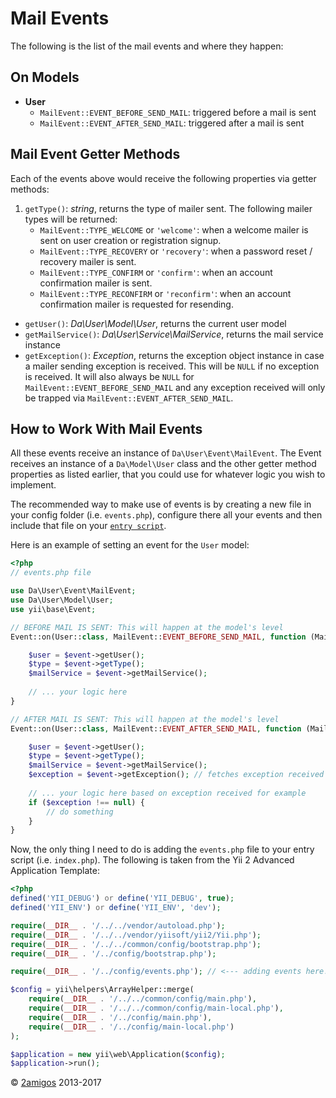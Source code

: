 Mail Events
===========

The following is the list of the mail events and where they happen:

On Models
---------

- **User**
    - `MailEvent::EVENT_BEFORE_SEND_MAIL`: triggered before a mail is sent
    - `MailEvent::EVENT_AFTER_SEND_MAIL`: triggered after a mail is sent

Mail Event Getter Methods
-------------------------

Each of the events above would receive the following properties via getter methods:
  
1. `getType()`: _string_, returns the type of mailer sent. The following mailer types will be returned:
    - `MailEvent::TYPE_WELCOME` or `'welcome'`: when a welcome mailer is sent on user creation or registration signup. 
    - `MailEvent::TYPE_RECOVERY` or `'recovery'`: when a password reset / recovery mailer is sent.
    - `MailEvent::TYPE_CONFIRM` or `'confirm'`: when an account confirmation mailer is sent.
    - `MailEvent::TYPE_RECONFIRM` or `'reconfirm'`: when an account confirmation mailer is requested for resending.
- `getUser()`: _Da\User\Model\User_, returns the current user model
- `getMailService()`: _Da\User\Service\MailService_, returns the mail service instance
- `getException()`: _Exception_, returns the exception object instance in case a mailer sending exception is received. 
   This will be `NULL` if no exception is received. It will also always be `NULL` for `MailEvent::EVENT_BEFORE_SEND_MAIL`
   and any exception received will only be trapped via `MailEvent::EVENT_AFTER_SEND_MAIL`.

How to Work With Mail Events
----------------------------

All these events receive an instance of `Da\User\Event\MailEvent`. The Event receives an instance of a `Da\Model\User` 
class and the other getter method properties as listed earlier, that you could use for whatever logic you wish to implement. 

The recommended way to make use of events is by creating a new file in your config folder (i.e. `events.php`), configure 
there all your events and then include that file on your 
[`entry script`](http://www.yiiframework.com/doc-2.0/guide-structure-entry-scripts.html).

Here is an example of setting an event for the `User` model: 

```php 
<?php 
// events.php file

use Da\User\Event\MailEvent;
use Da\User\Model\User;
use yii\base\Event;

// BEFORE MAIL IS SENT: This will happen at the model's level
Event::on(User::class, MailEvent::EVENT_BEFORE_SEND_MAIL, function (MailEvent $event) {

    $user = $event->getUser();
    $type = $event->getType();
    $mailService = $event->getMailService();
    
    // ... your logic here
}

// AFTER MAIL IS SENT: This will happen at the model's level
Event::on(User::class, MailEvent::EVENT_AFTER_SEND_MAIL, function (MailEvent $event) {

    $user = $event->getUser();
    $type = $event->getType();
    $mailService = $event->getMailService();
    $exception = $event->getException(); // fetches exception received if any
    
    // ... your logic here based on exception received for example
    if ($exception !== null) {
        // do something
    }
}
```

Now, the only thing I need to do is adding the `events.php` file to your entry script (i.e. `index.php`). The following 
is taken from the Yii 2 Advanced Application Template:

```php 
<?php
defined('YII_DEBUG') or define('YII_DEBUG', true);
defined('YII_ENV') or define('YII_ENV', 'dev');

require(__DIR__ . '/../../vendor/autoload.php');
require(__DIR__ . '/../../vendor/yiisoft/yii2/Yii.php');
require(__DIR__ . '/../../common/config/bootstrap.php');
require(__DIR__ . '/../config/bootstrap.php');

require(__DIR__ . '/../config/events.php'); // <--- adding events here! :)

$config = yii\helpers\ArrayHelper::merge(
    require(__DIR__ . '/../../common/config/main.php'),
    require(__DIR__ . '/../../common/config/main-local.php'),
    require(__DIR__ . '/../config/main.php'),
    require(__DIR__ . '/../config/main-local.php')
);

$application = new yii\web\Application($config);
$application->run();

```

© [2amigos](http://www.2amigos.us/) 2013-2017
